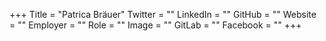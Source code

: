 +++
Title = "Patrica Bräuer"
Twitter = ""
LinkedIn = ""
GitHub = ""
Website = ""
Employer = ""
Role = ""
Image = ""
GitLab = ""
Facebook = ""
+++
